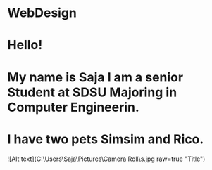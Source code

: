 # WebDesign
# Hello!
# My name is Saja I am a senior Student at SDSU  Majoring in Computer Engineerin.
# I have two pets Simsim and Rico.

![Alt text](C:\Users\Saja\Pictures\Camera Roll\s.jpg raw=true "Title")
